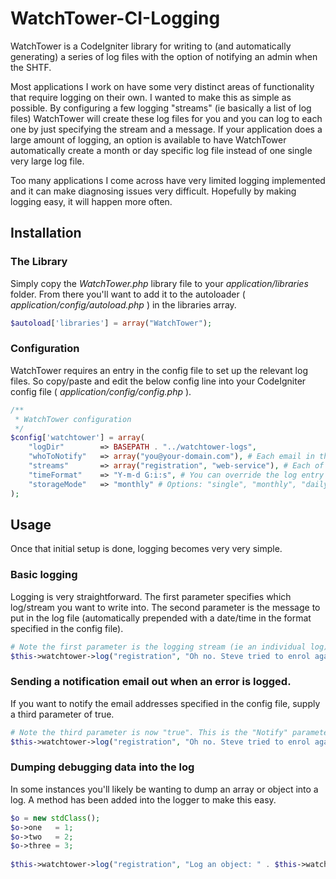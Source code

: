 WatchTower-CI-Logging
=====================

WatchTower is a CodeIgniter library for writing to (and automatically generating) a series of log files with the option of notifying an admin when the SHTF. 

Most applications I work on have some very distinct areas of functionality that require logging on their own. I wanted to make this as simple as possible. By configuring a few logging "streams" (ie basically a list of log files) WatchTower will create these log files for you and you can log to each one by just specifying the stream and a message. If your application does a large amount of logging, an option is available to have WatchTower automatically create a month or day specific log file instead of one single very large log file.

Too many applications I come across have very limited logging implemented and it can make diagnosing issues very difficult. Hopefully by making logging easy, it will happen more often.

## Installation
### The Library
Simply copy the _WatchTower.php_ library file to your _application/libraries_ folder. From there you'll want to add it to the autoloader ( _application/config/autoload.php_ ) in the libraries array.

```php
$autoload['libraries'] = array("WatchTower");
```

### Configuration
WatchTower requires an entry in the config file to set up the relevant log files. So copy/paste and edit the below config line into your CodeIgniter config file ( _application/config/config.php_ ).

```php
/**
 * WatchTower configuration
 */
$config['watchtower'] = array(
    "logDir"        => BASEPATH . "../watchtower-logs",
    "whoToNotify"   => array("you@your-domain.com"), # Each email in this array will be notified
    "streams"       => array("registration", "web-service"), # Each of these streams will have a .log file generated for them
    "timeFormat"    => "Y-m-d G:i:s", # You can override the log entry time format if you wish
    "storageMode"   => "monthly" # Options: "single", "monthly", "daily". WatchTower can split logs into monthly or daily files if you prefer.
);
```

## Usage
Once that initial setup is done, logging becomes very very simple.

### Basic logging
Logging is very straightforward. The first parameter specifies which log/stream you want to write into. The second parameter is the message to put in the log file (automatically prepended with a date/time in the format specified in the config file).
```php
# Note the first parameter is the logging stream (ie an individual log)
$this->watchtower->log("registration", "Oh no. Steve tried to enrol again. Don't worry, we stopped him!");
```

### Sending a notification email out when an error is logged.
If you want to notify the email addresses specified in the config file, supply a third parameter of true.

```php
# Note the third parameter is now "true". This is the "Notify" parameter.
$this->watchtower->log("registration", "Oh no. Steve tried to enrol again. Don't worry, we stopped him!", true);
```

### Dumping debugging data into the log
In some instances you'll likely be wanting to dump an array or object into a log. A method has been added into the logger to make this easy.

```php
$o = new stdClass();
$o->one   = 1;
$o->two   = 2;
$o->three = 3;
            
$this->watchtower->log("registration", "Log an object: " . $this->watchtower->dumpVarToString($o));
```
